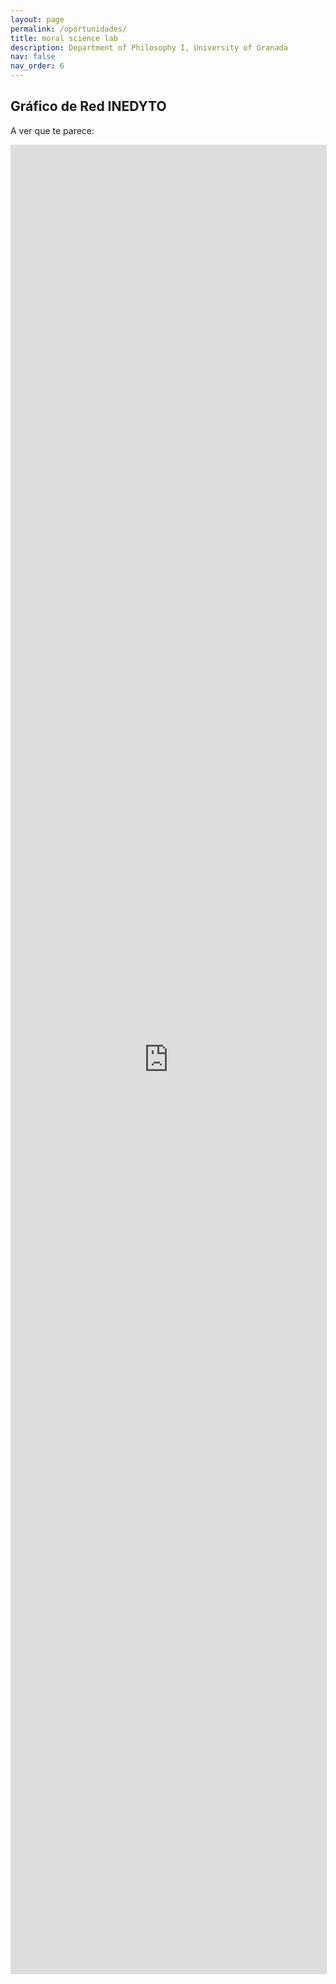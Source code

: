 ```yaml
---
layout: page
permalink: /oportunidades/
title: moral science lab
description: Department of Philosophy I, University of Granada
nav: false
nav_order: 6
---
```


  <div class="header-bar">
    <h2>Gráfico de Red INEDYTO</h2>
  </div>

A ver que te parece:

<iframe
  allowfullscreen="true"
  src="https://app.vosviewer.com/?json=https://www.mscilab.com/assets/json/vosviewer_inedyto_network.json&simple_ui=true"
  width="100%"
  height="75%"
  style="border: 1px solid #ddd; max-width: 1200px; min-height: 500px"
>
</iframe>
